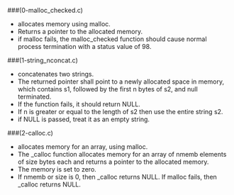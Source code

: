 ###(0-malloc_checked.c)

- allocates memory using malloc.
- Returns a pointer to the allocated memory.
- if malloc fails, the malloc_checked function should cause normal process termination with a status value of 98.


###(1-string_nconcat.c)

- concatenates two strings.
- The returned pointer shall point to a newly allocated space in memory, which contains s1, followed by the first n bytes of s2, and null terminated.
- If the function fails, it should return NULL.
- If n is greater or equal to the length of s2 then use the entire string s2.
- if NULL is passed, treat it as an empty string.


###(2-calloc.c)

- allocates memory for an array, using malloc.
- The _calloc function allocates memory for an array of nmemb elements of size bytes each and returns a pointer to the allocated memory.
- The memory is set to zero.
- If nmemb or size is 0, then _calloc returns NULL.
If malloc fails, then _calloc returns NULL.

